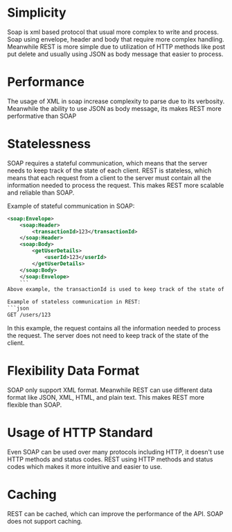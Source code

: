 # Simplicity 
Soap is xml based protocol that usual more complex to write and process. Soap using envelope, header and body that require more complex handling.
Meanwhile REST is more simple due to utilization of HTTP methods like post put delete and usually using JSON as body message that easier to process.
# Performance 
The usage of XML in soap increase complexity to parse due to its verbosity. Meanwhile the ability to use JSON as body message, its makes REST more performative than SOAP
# Statelessness
SOAP requires a stateful communication, which means that the server needs to keep track of the state of each client. REST is stateless, which means that each request from a client to the server must contain all the information needed to process the request. This makes REST more scalable and reliable than SOAP.

Example of stateful communication in SOAP:
```xml
<soap:Envelope>
    <soap:Header>
        <transactionId>123</transactionId>
    </soap:Header>
    <soap:Body>
        <getUserDetails>
            <userId>123</userId>
        </getUserDetails>
    </soap:Body>
    </soap:Envelope>
    ```
Above example, the transactionId is used to keep track of the state of the client. The server needs to keep track of the transactionId to process the request.

Example of stateless communication in REST:
```json
GET /users/123
```
In this example, the request contains all the information needed to process the request. The server does not need to keep track of the state of the client.
# Flexibility Data Format
SOAP only support XML format. Meanwhile REST can use different data format like JSON, XML, HTML, and plain text. This makes REST more flexible than SOAP.
# Usage of HTTP Standard
Even SOAP can be used over many protocols including HTTP, it doesn't use HTTP methods and status codes. REST using HTTP methods and status codes which makes it more intuitive and easier to use.
# Caching
REST can be cached, which can improve the performance of the API. SOAP does not support caching.